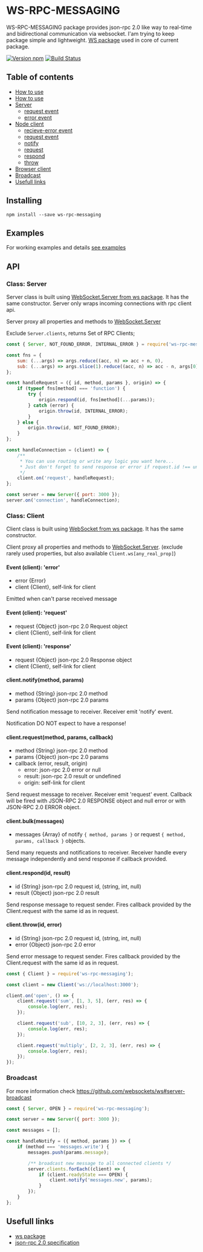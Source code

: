 # WS-RPC-MESSAGING

WS-RPC-MESSAGING package provides json-rpc 2.0 like way to real-time and bidirectional communication via websocket.
I'am trying to keep package simple and lightweight. [WS package](https://www.npmjs.com/package/ws) used in core of current package.

[![Version npm](https://img.shields.io/npm/v/ws-rpc-messaging.svg?logo=npm)](https://www.npmjs.com/package/ws-rpc-messaging)
[![Build Status](https://travis-ci.org/SeregaSE/ws-rpc-messaging.svg?branch=master)](https://travis-ci.org/SeregaSE/ws-rpc-messaging)

## Table of contents

* [How to use](#installing)
* [How to use](#examples)
* [Server](#class-websocketserver)
  * [request event](#event-request)
  * [error event](#event-error)
* [Node client](#class-websocket)
  * [recieve-error event](#event-client-error)
  * [request event](#event-client-request)
  * [notify](#clientnotifymethod-params)
  * [request](#clientrequestmethod-params-promise)
  * [respond](#clientrespondid-result)
  * [throw](#clientthrowid-error)
* [Browser client](#class-browserwebsocket)
* [Broadcast](#broadcast)
* [Usefull links](#usefull-links)

## Installing

`npm install --save ws-rpc-messaging`

## Examples

For working examples and details [see examples](/examples)

## API

### Class: Server

Server class is built using [WebSocket.Server from ws package](https://github.com/websockets/ws/blob/master/doc/ws.md#class-websocketserver). It has the same constructor. Server only wraps incoming connections with rpc client api.


Server proxy all properties and methods to [WebSocket.Server](https://github.com/websockets/ws/blob/master/doc/ws.md#class-websocketserver)

Exclude `Server.clients`, returns Set of RPC Clients;

```js
const { Server, NOT_FOUND_ERROR, INTERNAL_ERROR } = require('ws-rpc-messaging');

const fns = {
    sum: (...args) => args.reduce((acc, n) => acc + n, 0),
    sub: (...args) => args.slice(1).reduce((acc, n) => acc - n, args[0]),
};

const handleRequest = ({ id, method, params }, origin) => {
    if (typeof fns[method] === 'function') {
        try {
            origin.respond(id, fns[method](...params));
        } catch (error) {
            origin.throw(id, INTERNAL_ERROR);
        }
    } else {
        origin.throw(id, NOT_FOUND_ERROR);
    }
};

const handleConnection = (client) => {
    /**
     * You can use routing or write any logic you want here...
     * Just don't forget to send response or error if request.id !== undefined
     */
    client.on('request', handleRequest);
};

const server = new Server({ port: 3000 });
server.on('connection', handleConnection);
```

### Class: Client

Client class is built using [WebSocket from ws package](https://github.com/websockets/ws/blob/master/doc/ws.md#class-websocket). It has the same constructor.

Client proxy all properties and methods to [WebSocket.Server](https://github.com/websockets/ws/blob/master/doc/ws.md#class-websocket). (exclude rarely used properties, but also available `Client.ws[any_real_prop]`)

#### Event (client): 'error'

* error  {Error}
* client {Client}, self-link for client

Emitted when can't parse received message

#### Event (client): 'request'

* request {Object} json-rpc 2.0 Request object
* client  {Client}, self-link for client

#### Event (client): 'response'

* request {Object} json-rpc 2.0 Response object
* client  {Client}, self-link for client

#### client.notify(method, params)

* method {String} json-rpc 2.0 method
* params {Object} json-rpc 2.0 params

Send notification message to receiver. Receiver emit 'notify' event.

Notification DO NOT expect to have a response!

#### client.request(method, params, callback)

* method {String} json-rpc 2.0 method
* params {Object} json-rpc 2.0 params
* callback (error, result, origin)
  * error:  json-rpc 2.0 error or null
  * result: json-rpc 2.0 result or undefined
  * origin: self-link for client

Send request message to receiver. Receiver emit 'request' event. Callback will be fired with JSON-RPC 2.0 RESPONSE object and null error or with JSON-RPC 2.0 ERROR object.

#### client.bulk(messages)

* messages {Array} of notify `{ method, params }` or request `{ method, params, callback }` objects.

Send many requests and notifications to receiver. Receiver handle every message independently and send response if callback provided.

#### client.respond(id, result)

* id     {String} json-rpc 2.0 request id, (string, int, null)
* result {Object} json-rpc 2.0 result

Send response message to request sender. Fires callback provided by the Client.request with the same id as in request.

#### client.throw(id, error)

* id    {String} json-rpc 2.0 request id, (string, int, null)
* error {Object} json-rpc 2.0 error

Send error message to request sender. Fires callback provided by the Client.request with the same id as in request.

```js
const { Client } = require('ws-rpc-messaging');

const client = new Client('ws://localhost:3000');

client.on('open', () => {
    client.request('sum', [1, 3, 5], (err, res) => {
        console.log(err, res);
    });

    client.request('sub', [10, 2, 3], (err, res) => {
        console.log(err, res);
    });

    client.request('multiply', [2, 2, 3], (err, res) => {
        console.log(err, res);
    });
});
```

### Broadcast

For more information check https://github.com/websockets/ws#server-broadcast

```js
const { Server, OPEN } = require('ws-rpc-messaging');

const server = new Server({ port: 3000 });

const messages = [];

const handleNotify = ({ method, params }) => {
    if (method === 'messages.write') {
        messages.push(params.message);

        /** broadcast new message to all connected clients */
        server.clients.forEach((client) => {
            if (client.readyState === OPEN) {
                client.notify('messages.new', params);
            }
        });
    }
};
```

## Usefull links

* [ws package](https://www.npmjs.com/package/ws)
* [json-rpc 2.0 specification](https://www.jsonrpc.org/specification)
